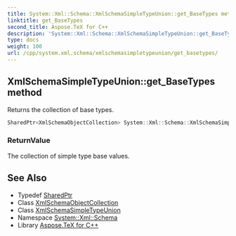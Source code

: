 ```yaml
---
title: System::Xml::Schema::XmlSchemaSimpleTypeUnion::get_BaseTypes method
linktitle: get_BaseTypes
second_title: Aspose.TeX for C++
description: 'System::Xml::Schema::XmlSchemaSimpleTypeUnion::get_BaseTypes method. Returns the collection of base types in C++.'
type: docs
weight: 100
url: /cpp/system.xml.schema/xmlschemasimpletypeunion/get_basetypes/
---
```

## XmlSchemaSimpleTypeUnion::get_BaseTypes method


Returns the collection of base types.

```cpp
SharedPtr<XmlSchemaObjectCollection> System::Xml::Schema::XmlSchemaSimpleTypeUnion::get_BaseTypes()
```


### ReturnValue

The collection of simple type base values.

## See Also

* Typedef [SharedPtr](../../../system/sharedptr/)
* Class [XmlSchemaObjectCollection](../../xmlschemaobjectcollection/)
* Class [XmlSchemaSimpleTypeUnion](../)
* Namespace [System::Xml::Schema](../../)
* Library [Aspose.TeX for C++](../../../)
